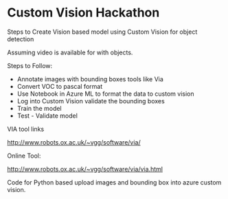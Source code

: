 # Custom Vision Hackathon

Steps to Create Vision based model using Custom Vision for object detection

Assuming video is available for with objects.

Steps to Follow:

- Annotate images with bounding boxes tools like Via
- Convert VOC to pascal format
- Use Notebook in Azure ML to format the data to custom vision
- Log into Custom Vision validate the bounding boxes
- Train the model
- Test - Validate model

VIA tool links

http://www.robots.ox.ac.uk/~vgg/software/via/

Online Tool:

http://www.robots.ox.ac.uk/~vgg/software/via/via.html

Code for Python based upload images and bounding box into azure custom vision.
